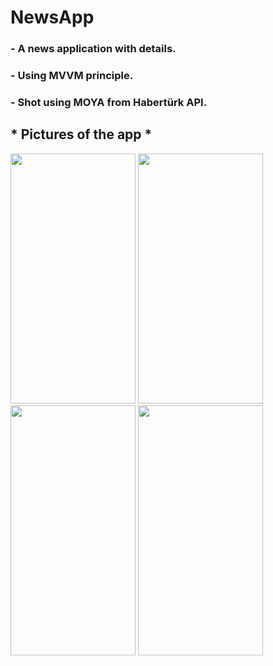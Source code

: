 # NewsApp

### - A news application with details.
### - Using MVVM principle.
### - Shot using MOYA from Habertürk API.

## * Pictures of the app *
<p float="left">
<img src="https://user-images.githubusercontent.com/79001982/151087362-3aab48aa-526c-4809-a8a7-a28e4cbbe794.png" width="200" height="400" />
<img src="https://user-images.githubusercontent.com/79001982/151087409-a6677761-5423-4f36-b759-09003612e1be.png" width="200" height="400" />
<img src="https://user-images.githubusercontent.com/79001982/151087496-be3152cf-ac81-438e-8722-75f1138c11e4.png" width="200" height="400" />
<img src="https://user-images.githubusercontent.com/79001982/151087528-fc8b3396-74ac-4466-8d07-c75f7c663a72.png" width="200" height="400" />
</p>
